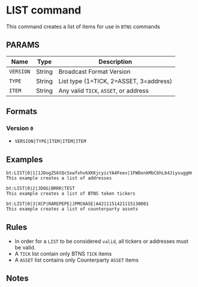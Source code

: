 # LIST command
This command creates a list of items for use in `BTNS` commands

## PARAMS
| Name      | Type   | Description                            |
| --------- | ------ | ---------------------------------------|
| `VERSION` | String | Broadcast Format Version               |
| `TYPE`    | String | List type (1=TICK, 2=ASSET, 3=address) |
| `ITEM`    | String | Any valid `TICK`, `ASSET`, or address  |


## Formats

### Version `0`
- `VERSION|TYPE|ITEM|ITEM|ITEM`

## Examples
```
bt:LIST|0|1|1JDogZS6tQcSxwfxhv6XKKjcyicYA4Feev|1FWDonkMbC6hL64JiysuggHnUAw2CKWszs|bc1q5jw436vef6ezsgggk93pwhh9swrdxzx2e3a7kj
This example creates a list of addresses
```

```
bt:LIST|0|2|JDOG|BRRR|TEST
This example creates a list of BTNS token tickers
```

```
bt:LIST|0|3|XCP|RAREPEPE|JPMCHASE|A4211151421115130001
This example creates a list of counterparty assets
```

## Rules
- In order for a `LIST` to be considered `valid`, all tickers or addresses must be valid.
- A `TICK` list contain only BTNS `TICK` items
- A `ASSET` list contains only Counterparty `ASSET` items

## Notes
